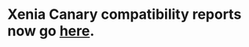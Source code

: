 # Xenia Canary compatibility reports now go [here](https://github.com/xenia-project/game-compatibility).
